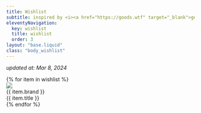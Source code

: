 ```yaml
---
title: Wishlist
subtitle: inspired by <i><a href="https://goods.wtf" target="_blank">goods.wtf</a></i>
eleventyNavigation:
  key: wishlist
  title: wishlist
  order: 3
layout: "base.liquid"
class: "body_wishlist"
---
```

<i>updated at: Mar 8, 2024</i>
<div class="wishlist">
  {% for item in wishlist %}
  <div class="wishlist-item">
    <div class="wishlist-image">
      <img src="/images/wishlist/{{item.image}}">
    </div>
    <div class="wishlist-info">
      <div class="wishlist-brand">{{ item.brand }}</div>
      <div class="wishlist-title">{{ item.title }}</div>
    </div>
  </div>
  {% endfor %}
</div>